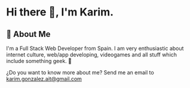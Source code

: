 # Hi there 👋, I'm Karim.

## 🚀 About Me

I'm a Full Stack Web Developer from Spain.
I am very enthusiastic about internet culture, web/app developing, videogames and all stuff which include something geek. 👾

¿Do you want to know more about me? Send me an email to karim.gonzalez.ait@gmail.com
